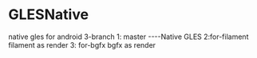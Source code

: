 # GLESNative
native gles for android
3-branch
1: master ----Native GLES 
2:for-filament filament as render 
3: for-bgfx bgfx as render
